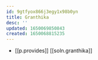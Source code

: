 ```yaml
---
id: 9gtfyox866j3egy1x98b0yn
title: Granthika
desc: ''
updated: 1650069850843
created: 1650068815235
---
```


- [[p.provides]] [[soln.granthika]]
